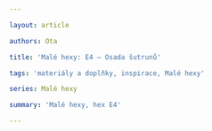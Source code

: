 ```yaml
--- 

layout: article 

authors: Ota

title: 'Malé hexy: E4 – Osada šutrunů' 

tags: 'materiály a doplňky, inspirace, Malé hexy' 

series: Malé hexy 

summary: 'Malé hexy, hex E4' 

---
```

